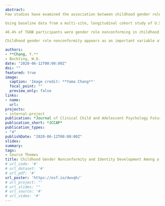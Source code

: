 ```yaml
---
abstract: 
Few studies have examined the association between childhood gender role nonconformity and markers of transgender identity development. We investigated the relationship between recalled childhood gender role nonconformity and identity development among a diverse sample of transgender and gender nonbinary (TGNB) individuals living in the United States.

Using baseline data from a multi-site, longitudinal cohort study of U.S. transgender individuals (N=330), we evaluated whether recalled childhood gender nonconformity was associated with current gender identity, sexual orientation; age when they felt different, acknowledged being transgender to self and to others, changed gender roles, started hormones, and had surgery; minority stress, and mental health.

46.4% of TGNB participants were gender role nonconforming in childhood; no differences were found by sex assigned at birth. Gender nonconforming participants were more likely to identify as binary trans women or men, as heterosexual compared to participants who were gender conforming in childhood. Gender nonconforming participants reported an earlier age of feeling different and of acknowledging to themselves and to others that they were transgender. However, the two groups did not significantly differ in mean age of changing gender roles, starting hormones, and having gender-affirming surgery. In terms of minority stress, the gender nonconforming group reported lower levels of felt stigma, but no differences were found in enacted stigma. The two groups also did not differ in mental health.

Childhood gender role nonconformity appears as an important variable affecting transgender identity development, particularly during adolescence and early adulthood. Our findings indicate that transgender and gender nonbinary individuals who were gender role nonconforming in childhood reached the initial milestones of awareness and disclosure at an earlier age. However, childhood gender nonconformity did not seem to affect the age of subsequent milestones of transition. To be more specific, the childhood gender nonconforming individuals have earlier first three milestones, but childhood conforming ones catch up during later three milestones. Clinicians should be aware that the awareness of gender nonconformity in childhood could be a predictor of different developmental paths of identity for the transgender population. Future research is needed to advance our understanding of different developmental trajectories of identity development, specific vulnerabilities, and resiliencies among transgender youth.

authors:
- **Chang, Y.**
- Bockting, W.O.
date: "2020-06-12T00:00:00Z"
doi: ""
featured: true
image:
  caption: 'Image credit: **Yama Chang**'
  focal_point: ""
  preview_only: false
links:
- name: 
  url: 
projects:
- internal-project
publication: *Journal of Clinical Child and Adolescent Psychology Future Direction Forum*
publication_short: *JCCAP*
publication_types:
- "4"
publishDate: "2020-06-12T00:00:00Z"
slides: 
summary: 
tags:
- Source Themes
title: Childhood Gender Nonconformity and Identity Development Among a Diverse Transgender Community Sample in the United States
# url_code: '#'
# url_dataset: '#'
# url_pdf: '#'
url_poster: 'https://osf.io/dwvqh/'
# url_project: ""
# url_slides: ""
# url_source: '#'
# url_video: '#'
---
```



